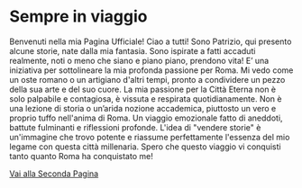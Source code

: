 # Sempre in viaggio
Benvenuti nella mia Pagina Ufficiale!
Ciao a tutti! Sono Patrizio, qui presento alcune storie, nate dalla mia fantasia. Sono ispirate a fatti accaduti realmente, noti o meno che siano e piano piano, prendono vita!
E’ una iniziativa per sottolineare la mia profonda passione per Roma. Mi vedo come un oste romano o un artigiano d'altri tempi, pronto a condividere un pezzo della sua arte e del suo cuore.
La mia passione per la Città Eterna non è solo palpabile e contagiosa, è vissuta e respirata quotidianamente. Non è una lezione di storia o un’arida nozione accademica, piuttosto un vero e proprio tuffo nell'anima di Roma. Un viaggio emozionale fatto di aneddoti, battute fulminanti e riflessioni profonde.
L'idea di "vendere storie" è un'immagine che trovo potente e riassume perfettamente l'essenza del mio legame con questa città millenaria. Spero che questo viaggio vi conquisti tanto quanto Roma ha conquistato me!



[Vai alla Seconda Pagina](pag_1.md)
